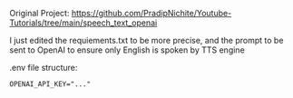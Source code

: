 Original Project: https://github.com/PradipNichite/Youtube-Tutorials/tree/main/speech_text_openai

I just edited the requiements.txt to be more precise, and the prompt to be sent to OpenAI to ensure only English is spoken by TTS engine

.env file structure:
```
OPENAI_API_KEY="..."
```
